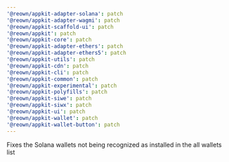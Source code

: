 ```yaml
---
'@reown/appkit-adapter-solana': patch
'@reown/appkit-adapter-wagmi': patch
'@reown/appkit-scaffold-ui': patch
'@reown/appkit': patch
'@reown/appkit-core': patch
'@reown/appkit-adapter-ethers': patch
'@reown/appkit-adapter-ethers5': patch
'@reown/appkit-utils': patch
'@reown/appkit-cdn': patch
'@reown/appkit-cli': patch
'@reown/appkit-common': patch
'@reown/appkit-experimental': patch
'@reown/appkit-polyfills': patch
'@reown/appkit-siwe': patch
'@reown/appkit-siwx': patch
'@reown/appkit-ui': patch
'@reown/appkit-wallet': patch
'@reown/appkit-wallet-button': patch
---
```


Fixes the Solana wallets not being recognized as installed in the all wallets list
